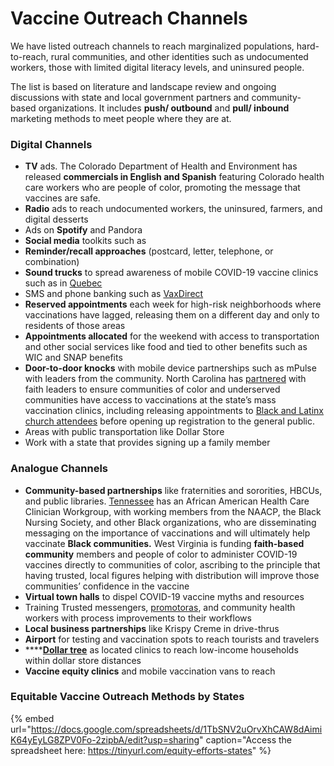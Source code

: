 # Vaccine Outreach Channels

We have listed outreach channels to reach marginalized populations, hard-to-reach, rural communities, and other identities such as undocumented workers, those with limited digital literacy levels, and uninsured people. 

The list is based on literature and landscape review and ongoing discussions with state and local government partners and community-based organizations. It includes **push/ outbound** and **pull/ inbound** marketing methods to meet people where they are at.

### Digital Channels

* **TV** ads. The Colorado Department of Health and Environment has released **commercials in English and Spanish** featuring Colorado health care workers who are people of color, promoting the message that vaccines are safe.
* **Radio** ads to reach undocumented workers, the uninsured, farmers, and digital desserts
* Ads on **Spotify** and Pandora
* **Social media** toolkits such as 
* **Reminder/recall approaches** \(postcard, letter, telephone, or combination\) 
* **Sound trucks** to spread awareness of mobile COVID-19 vaccine clinics such as in [Quebec](https://www.theglobeandmail.com/canada/article-quebec-sets-single-day-record-for-covid-19-vaccinations/)
* SMS and phone banking such as [VaxDirect](https://vaxdirect.org/)
* **Reserved appointments** each week for high-risk neighborhoods where vaccinations have lagged, releasing them on a different day and only to residents of those areas
* **Appointments allocated** for the weekend with access to transportation and other social services like food and tied to other benefits such as WIC and SNAP benefits
* **Door-to-door knocks** with mobile device partnerships such as mPulse with leaders from the community. North Carolina has [partnered](https://www.wbtv.com/2021/01/24/mass-covid-vaccination-clinic-be-held-bank-america-stadium-jan-/) with faith leaders to ensure communities of color and underserved communities have access to vaccinations at the state’s mass vaccination clinics, including releasing appointments to [Black and Latinx church attendees](https://www.wsj.com/podcasts/the-journal/companies-try-to-speed-up-the-vaccine-rollout/0c90b3c0-dba7-4b03-bb50-d3d1a669d6b5) before opening up registration to the general public.
* Areas with public transportation like Dollar Store
* Work with a state that provides signing up a family member

### Analogue Channels

* **Community-based partnerships** like fraternities and sororities, HBCUs, and public libraries. [Tennessee](https://www.wate.com/news/local-news/faith-leaders-to-address-covid-19-vaccine-distribution-among-african-american-community/) has an African American Health Care Clinician Workgroup, with working members from the NAACP, the Black Nursing Society, and other Black organizations, who are disseminating messaging on the importance of vaccinations and will ultimately help vaccinate **Black communities.** West Virginia is funding **faith-based community** members and people of color to administer COVID-19 vaccines directly to communities of color, ascribing to the principle that having trusted, local figures helping with distribution will improve those communities’ confidence in the vaccine
* **Virtual town halls** to dispel COVID-19 vaccine myths and resources
* Training Trusted messengers, [promotoras](https://en.wikipedia.org/wiki/Promotora), and community health workers with process improvements to their workflows
* **Local business partnerships** like Krispy Creme in drive-thrus
* **Airport** for testing and vaccination spots to reach tourists and travelers
* \*\*\*\*[**Dollar tree**](https://www.marketwatch.com/story/how-dollar-stores-could-provide-a-shot-in-the-arm-for-the-u-s-s-covid-vaccination-drive-11617993753) as located clinics to reach low-income households within dollar store distances
* **Vaccine equity clinics** and mobile vaccination vans to reach 

### Equitable Vaccine Outreach Methods by States

{% embed url="https://docs.google.com/spreadsheets/d/1TbSNV2uOrvXhCAW8dAimiK64yEyLG8ZPV0Fo-2zipbA/edit?usp=sharing" caption="Access the spreadsheet here: https://tinyurl.com/equity-efforts-states" %}


